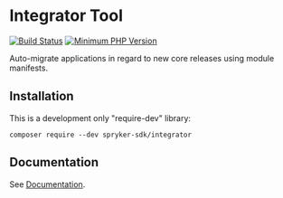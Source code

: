 # Integrator Tool
[![Build Status](https://github.com/spryker-sdk/integrator/workflows/CI/badge.svg?branch=master)](https://github.com/spryker-sdk/integrator/actions?query=workflow%3ACI+branch%3Amaster)
[![Minimum PHP Version](https://img.shields.io/badge/php-%3E%3D%207.4-8892BF.svg)](https://php.net/)

Auto-migrate applications in regard to new core releases using module manifests.

## Installation

This is a development only "require-dev" library:
```
composer require --dev spryker-sdk/integrator
```

## Documentation

See [Documentation](docs/).

